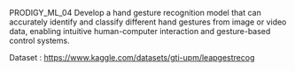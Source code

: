 PRODIGY_ML_04
Develop a hand gesture recognition model that can accurately identify and 
classify different hand gestures from image or video data, 
enabling intuitive human-computer interaction and gesture-based control systems.

Dataset : https://www.kaggle.com/datasets/gti-upm/leapgestrecog
